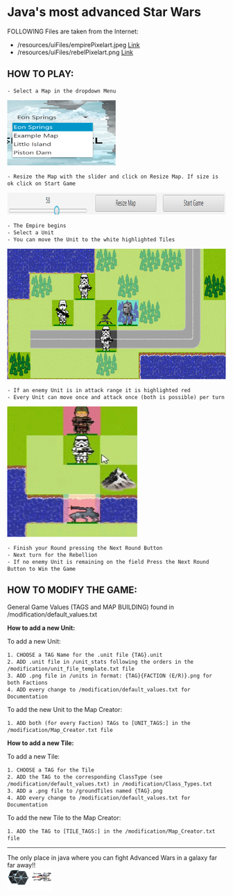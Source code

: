 Java's most advanced Star Wars
=========================

FOLLOWING Files are taken from the Internet:
- /resources/uiFiles/empirePixelart.jpeg [Link](https://wallpaper.mob.org/pc/image/sci_fi-star_wars-pixel_art-461022.html)
- /resources/uiFiles/rebelPixelart.png [Link](https://64.media.tumblr.com/81d7ecde8e5a31ae09dfa38adace5117/2d8352260a227498-96/s540x810/aebee7b8a67893f5b1d16f1f691ed2c7d3bb4af7.png)

HOW TO PLAY:
------------------------

	- Select a Map in the dropdown Menu

<img src="resources/tutorial/tut_mapselection.png" width="250" height="150">

	- Resize the Map with the slider and click on Resize Map. If size is ok click on Start Game

<img src="resources/tutorial/resize.png" width="900" height="50">

	- The Empire begins
	- Select a Unit
	- You can move the Unit to the white highlighted Tiles

<img src="resources/tutorial/move_unit.png" width="600" height="300">

	- If an enemy Unit is in attack range it is highlighted red
	- Every Unit can move once and attack once (both is possible) per turn
	
<img src="resources/tutorial/attack.gif" width="300" height="300">

	- Finish your Round pressing the Next Round Button
	- Next turn for the Rebellion
	- If no enemy Unit is remaining on the field Press the Next Round Button to Win the Game

HOW TO MODIFY THE GAME:
------------------------

General Game Values (TAGS and MAP BUILDING) found in /modification/default_values.txt

**How to add a new Unit:**

To add a new Unit:

	1. CHOOSE a TAG Name for the .unit file {TAG}.unit
	2. ADD .unit file in /unit_stats following the orders in the /modification/unit_file_template.txt file
	3. ADD .png file in /units in format: {TAG}{FACTION (E/R)}.png for both Factions
	4. ADD every change to /modification/default_values.txt for Documentation
	
To add the new Unit to the Map Creator:

	1. ADD both (for every Faction) TAGs to [UNIT_TAGS:] in the /modification/Map_Creator.txt file 
	
**How to add a new Tile:**

To add a new Tile:

	1. CHOOSE a TAG for the Tile
	2. ADD the TAG to the corresponding ClassType (see /modification/default_values.txt) in /modification/Class_Types.txt
	3. ADD a .png file to /groundTiles named {TAG}.png
	4. ADD every change to /modification/default_values.txt for Documentation

To add the new Tile to the Map Creator:

	1. ADD the TAG to [TILE_TAGS:] in the /modification/Map_Creator.txt file
	


-------------------------
The only place in java where you can fight Advanced Wars in a galaxy far far away!! \
![Beautiful picture](resources/units/FE.png "Tie Fighter") ![Beautiful picture](resources/units/FR.png "X-Wing")

